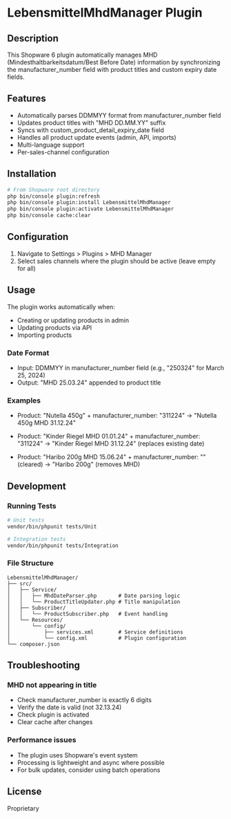 # LebensmittelMhdManager Plugin

## Description
This Shopware 6 plugin automatically manages MHD (Mindesthaltbarkeitsdatum/Best Before Date) information by synchronizing the manufacturer_number field with product titles and custom expiry date fields.

## Features
- Automatically parses DDMMYY format from manufacturer_number field
- Updates product titles with "MHD DD.MM.YY" suffix
- Syncs with custom_product_detail_expiry_date field
- Handles all product update events (admin, API, imports)
- Multi-language support
- Per-sales-channel configuration

## Installation

```bash
# From Shopware root directory
php bin/console plugin:refresh
php bin/console plugin:install LebensmittelMhdManager
php bin/console plugin:activate LebensmittelMhdManager
php bin/console cache:clear
```

## Configuration

1. Navigate to Settings > Plugins > MHD Manager
2. Select sales channels where the plugin should be active (leave empty for all)

## Usage

The plugin works automatically when:
- Creating or updating products in admin
- Updating products via API
- Importing products

### Date Format
- Input: DDMMYY in manufacturer_number field (e.g., "250324" for March 25, 2024)
- Output: "MHD 25.03.24" appended to product title

### Examples
- Product: "Nutella 450g" + manufacturer_number: "311224"
  → "Nutella 450g MHD 31.12.24"
  
- Product: "Kinder Riegel MHD 01.01.24" + manufacturer_number: "311224"
  → "Kinder Riegel MHD 31.12.24" (replaces existing date)
  
- Product: "Haribo 200g MHD 15.06.24" + manufacturer_number: "" (cleared)
  → "Haribo 200g" (removes MHD)

## Development

### Running Tests
```bash
# Unit tests
vendor/bin/phpunit tests/Unit

# Integration tests
vendor/bin/phpunit tests/Integration
```

### File Structure
```
LebensmittelMhdManager/
├── src/
│   ├── Service/
│   │   ├── MhdDateParser.php       # Date parsing logic
│   │   └── ProductTitleUpdater.php # Title manipulation
│   ├── Subscriber/
│   │   └── ProductSubscriber.php   # Event handling
│   └── Resources/
│       └── config/
│           ├── services.xml        # Service definitions
│           └── config.xml          # Plugin configuration
└── composer.json
```

## Troubleshooting

### MHD not appearing in title
- Check manufacturer_number is exactly 6 digits
- Verify the date is valid (not 32.13.24)
- Check plugin is activated
- Clear cache after changes

### Performance issues
- The plugin uses Shopware's event system
- Processing is lightweight and async where possible
- For bulk updates, consider using batch operations

## License
Proprietary